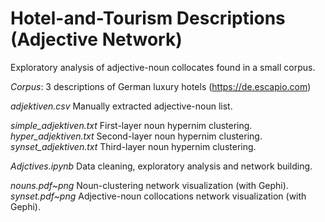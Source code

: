 # Hotel-and-Tourism Descriptions (Adjective Network)

Exploratory analysis of adjective-noun collocates found in a small corpus.

*Corpus*: 3 descriptions of German luxury hotels (https://de.escapio.com)

*adjektiven.csv*    Manually extracted adjective-noun list.

*simple_adjektiven.txt* First-layer noun hypernim clustering.
*hyper_adjektiven.txt*  Second-layer noun hypernim clustering.
*synset_adjektiven.txt* Third-layer noun hypernim clustering.

*Adjctives.ipynb*  Data cleaning, exploratory analysis and network building.

*nouns.pdf~png*   Noun-clustering network visualization (with Gephi).
*synset.pdf~png*  Adjective-noun collocations network visualization (with Gephi).
